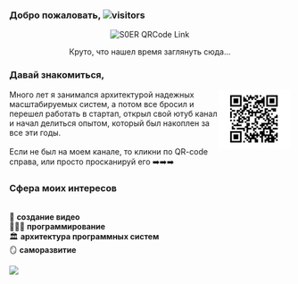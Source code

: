 ### Добро пожаловать,  ![visitors](https://visitor-badge.glitch.me/badge?page_id=soerdev)

<p align="center">
<img  width="128" src="https://github.com/soerdev/soerdev/blob/master/stickers/sm/ok.png" title="Ссылка на канал" alt="S0ER QRCode Link"/>
</p>

<p align="center">
Круто, что нашел время заглянуть сюда... 
</p>


### Давай знакомиться, 
<p>
  <a href="https://www.youtube.com/c/S0ERDEVS">
    <img align="right" width="128" src="https://github.com/soerdev/soerdev/blob/master/qr/youtube.png" title="Ссылка на канал" alt="S0ER QRCode Link"/>
  </a>
  

  Много лет я занимался архитектурой надежных масштабируемых систем, а потом все бросил и перешел работать в стартап, открыл свой 
  ютуб канал и начал делиться опытом, который был накоплен за все эти годы. <br />
  <br />
  Если не был на моем канале, то кликни по QR-code справа, или просто просканируй его ➡️➡️➡️<br />
</p>

### Сфера моих интересов

<p>
 <br />🍿 <b>создание видео</b> <br/>👩🏻‍💻 <b>программирование</b> <br />🏛 <b>архитектура программных систем</b> <br />🪞 <b>саморазвитие</b>
</p>

[<img src="https://s0er.ru/badge/ityoutubers.svg">](https://ityoutubers.info/)

